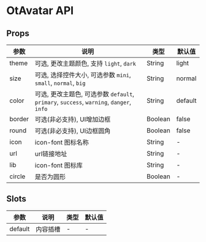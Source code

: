 # OtAvatar API

## Props

| 参数 | 说明 | 类型 | 默认值 |
| --- | --- | --- | --- |
| theme | 可选, 更改主题颜色, 支持 `light`, `dark` | String | light |
| size | 可选, 选择控件大小, 可选参数 `mini`, `small`, `normal`, `big` | String | normal |
| color | 可选, 更改主题色, 可选参数 `default`, `primary`, `success`, `warning`, `danger`, `info` | String | default |
| border | 可选(非必支持), UI增加边框 | Boolean | false |
| round | 可选(非必支持), UI边框圆角 | Boolean | false |
| icon | icon-font 图标名称 | String | - |
| url | url链接地址 | String | - |
| lib | icon-font 图标库 | String | - |
| circle | 是否为圆形 | Boolean | - |

## Slots

| 参数 | 说明 | 类型 | 默认值 |
| --- | --- | --- | --- |
| default | 内容插槽 | - | - |

